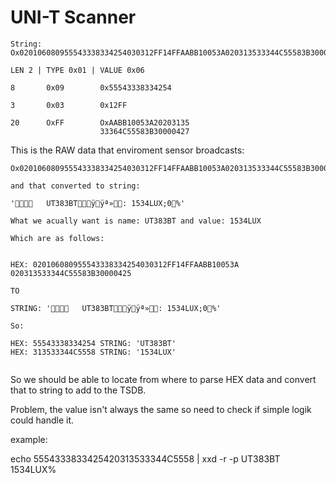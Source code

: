 # UNI-T Scanner

```
String: Ox020106080955543338334254030312FF14FFAABB10053A020313533344C55583B30000425

LEN 2 | TYPE 0x01 | VALUE 0x06

8       0x09        0x55543338334254 

3       0x03        0x12FF

20      OxFF        OxAABB10053A20203135
					33364C55583B30000427
```

 
This is the RAW data that enviroment sensor broadcasts:

```hex
Ox020106080955543338334254030312FF14FFAABB10053A020313533344C55583B30000425

and that converted to string:

'	UT383BTÿÿª»: 1534LUX;0%'

```

```
What we acually want is name: UT383BT and value: 1534LUX

Which are as follows:


HEX: 020106080955543338334254030312FF14FFAABB10053A 020313533344C55583B30000425 

TO 

STRING: '	UT383BTÿÿª»: 1534LUX;0%'

So:

HEX: 55543338334254 STRING: 'UT383BT' 
HEX: 313533344C5558 STRING: '1534LUX'
```

```
```
So we should be able to locate from where to parse HEX data and convert that to string to add to the TSDB.

Problem, the value isn't always the same so need to check if simple logik could handle it. 

example:

echo 5554333833425420313533344C5558 | xxd -r -p
UT383BT 1534LUX%
```


